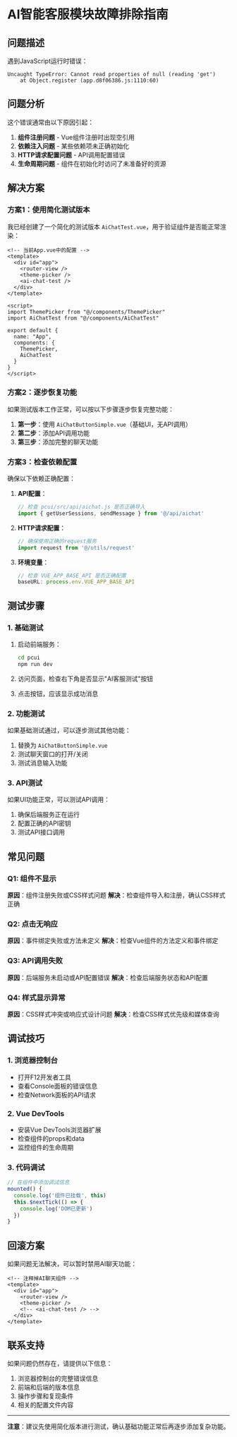 # AI智能客服模块故障排除指南

## 问题描述

遇到JavaScript运行时错误：
```
Uncaught TypeError: Cannot read properties of null (reading 'get')
    at Object.register (app.d8f06386.js:1110:60)
```

## 问题分析

这个错误通常由以下原因引起：

1. **组件注册问题** - Vue组件注册时出现空引用
2. **依赖注入问题** - 某些依赖项未正确初始化
3. **HTTP请求配置问题** - API调用配置错误
4. **生命周期问题** - 组件在初始化时访问了未准备好的资源

## 解决方案

### 方案1：使用简化测试版本

我已经创建了一个简化的测试版本 `AiChatTest.vue`，用于验证组件是否能正常渲染：

```vue
<!-- 当前App.vue中的配置 -->
<template>
  <div id="app">
    <router-view />
    <theme-picker />
    <ai-chat-test />
  </div>
</template>

<script>
import ThemePicker from "@/components/ThemePicker"
import AiChatTest from "@/components/AiChatTest"

export default {
  name: "App",
  components: { 
    ThemePicker,
    AiChatTest
  }
}
</script>
```

### 方案2：逐步恢复功能

如果测试版本工作正常，可以按以下步骤逐步恢复完整功能：

1. **第一步**：使用 `AiChatButtonSimple.vue`（基础UI，无API调用）
2. **第二步**：添加API调用功能
3. **第三步**：添加完整的聊天功能

### 方案3：检查依赖配置

确保以下依赖正确配置：

1. **API配置**：
   ```javascript
   // 检查 pcui/src/api/aichat.js 是否正确导入
   import { getUserSessions, sendMessage } from '@/api/aichat'
   ```

2. **HTTP请求配置**：
   ```javascript
   // 确保使用正确的request服务
   import request from '@/utils/request'
   ```

3. **环境变量**：
   ```javascript
   // 检查 VUE_APP_BASE_API 是否正确配置
   baseURL: process.env.VUE_APP_BASE_API
   ```

## 测试步骤

### 1. 基础测试

1. 启动前端服务：
   ```bash
   cd pcui
   npm run dev
   ```

2. 访问页面，检查右下角是否显示"AI客服测试"按钮

3. 点击按钮，应该显示成功消息

### 2. 功能测试

如果基础测试通过，可以逐步测试其他功能：

1. 替换为 `AiChatButtonSimple.vue`
2. 测试聊天窗口的打开/关闭
3. 测试消息输入功能

### 3. API测试

如果UI功能正常，可以测试API调用：

1. 确保后端服务正在运行
2. 配置正确的API密钥
3. 测试API接口调用

## 常见问题

### Q1: 组件不显示
**原因**：组件注册失败或CSS样式问题
**解决**：检查组件导入和注册，确认CSS样式正确

### Q2: 点击无响应
**原因**：事件绑定失败或方法未定义
**解决**：检查Vue组件的方法定义和事件绑定

### Q3: API调用失败
**原因**：后端服务未启动或API配置错误
**解决**：检查后端服务状态和API配置

### Q4: 样式显示异常
**原因**：CSS样式冲突或响应式设计问题
**解决**：检查CSS样式优先级和媒体查询

## 调试技巧

### 1. 浏览器控制台
- 打开F12开发者工具
- 查看Console面板的错误信息
- 检查Network面板的API请求

### 2. Vue DevTools
- 安装Vue DevTools浏览器扩展
- 检查组件的props和data
- 监控组件的生命周期

### 3. 代码调试
```javascript
// 在组件中添加调试信息
mounted() {
  console.log('组件已挂载', this)
  this.$nextTick(() => {
    console.log('DOM已更新')
  })
}
```

## 回滚方案

如果问题无法解决，可以暂时禁用AI聊天功能：

```vue
<!-- 注释掉AI聊天组件 -->
<template>
  <div id="app">
    <router-view />
    <theme-picker />
    <!-- <ai-chat-test /> -->
  </div>
</template>
```

## 联系支持

如果问题仍然存在，请提供以下信息：

1. 浏览器控制台的完整错误信息
2. 前端和后端的版本信息
3. 操作步骤和复现条件
4. 相关的配置文件内容

---

**注意**：建议先使用简化版本进行测试，确认基础功能正常后再逐步添加复杂功能。
